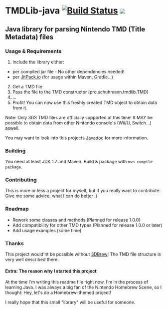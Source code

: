 # TMDLib-java [![Build Status](https://travis-ci.org/c-schuhmann/TMDLib-java.svg?branch=master)](https://travis-ci.org/c-schuhmann/TMDLib-java) [![](https://jitpack.io/v/c-schuhmann/TMDLib-java.svg)](https://jitpack.io/#c-schuhmann/TMDLib-java)
## Java library for parsing Nintendo TMD (Title Metadata) files

### Usage & Requirements
1. Include the library either:
  * per compiled jar file - No other dependencies needed!
  * per [JitPack.io](https://jitpack.io/#c-schuhmann/TMDLib-java/) (for usage within Maven, Gradle...)
2. Get a TMD file
3. Pass the file to the TMD constructor (pro.schuhmann.tmdlib.TMD)
4. ...
5. Profit! You can now use this freshly created TMD object to obtain data from it.

Note: Only 3DS TMD files are officially supported at this time! It MAY be possible to obtain data from other Nintendo 
console's (Wii/U, Switch...) aswell.

You may want to look into this projects 
[Javadoc](https://c-schuhmann.github.io/TMDLib-java/) for more information.

### Building
You need at least JDK 1.7 and Maven.
Build & package with `mvn compile package`.

### Contributing
This is more or less a project for myself, but if you really want to contribute: 
Give me some advice, what I can do better :)

### Roadmap
- Rework some classes and methods (Planned for release 1.0.0)
- Add compatibility for other TMD types (Planned for release 1.0.0 or later)
- Add usage examples (some time)

### Thanks
This project would'nt be possible without [3DBrew](https://3dbrew.org/wiki/Title_metadata)!
The TMD file structure is very well described there.

#### Extra: The reason why I started this project
At the time I'm writing this readme file right now, I'm in the process of learning Java.
I was always a big fan of the Nintendo Homebrew Scene, so I thought: Hey, let's do a Homebrew-themed project!

I really hope that this small "library" will be useful for someone.